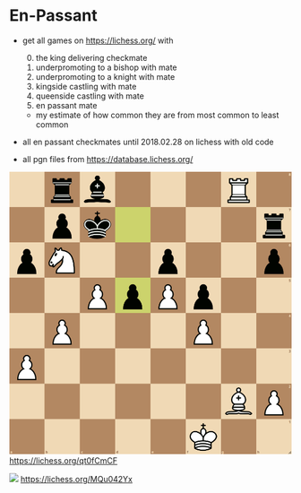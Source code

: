 # En-Passant
- get all games on https://lichess.org/ with

  0. the king delivering checkmate
  1. underpromoting to a bishop with mate
  2. underpromoting to a knight with mate
  3. kingside castling with mate
  4. queenside castling with mate
  5. en passant mate
  - my estimate of how common they are from most common to least common
- all en passant checkmates until 2018.02.28 on lichess with old code
- all pgn files from https://database.lichess.org/

![](https://github.com/leftgoes/En-Passant/blob/main/games/qt0fCmCF.gif?raw=true)
https://lichess.org/qt0fCmCF

![](https://github.com/leftgoes/En-Passant/blob/main/games/MQu042Yx.gif=raw=true)
https://lichess.org/MQu042Yx
